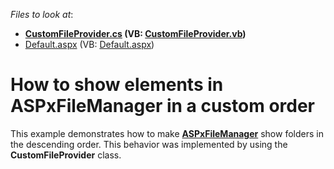 <!-- default file list -->
*Files to look at*:

* **[CustomFileProvider.cs](./CS/App_Code/CustomFileProvider.cs) (VB: [CustomFileProvider.vb](./VB/App_Code/CustomFileProvider.vb))**
* [Default.aspx](./CS/Default.aspx) (VB: [Default.aspx](./VB/Default.aspx))
<!-- default file list end -->
# How to show elements in ASPxFileManager in a custom order


<p>This example demonstrates how to make <a href="https://documentation.devexpress.com/#AspNet/clsDevExpressWebASPxFileManagertopic"><strong>ASPxFileManager</strong></a> show folders in the descending order. This behavior was implemented by using the <strong>CustomFileProvider</strong> class.</p>

<br/>



